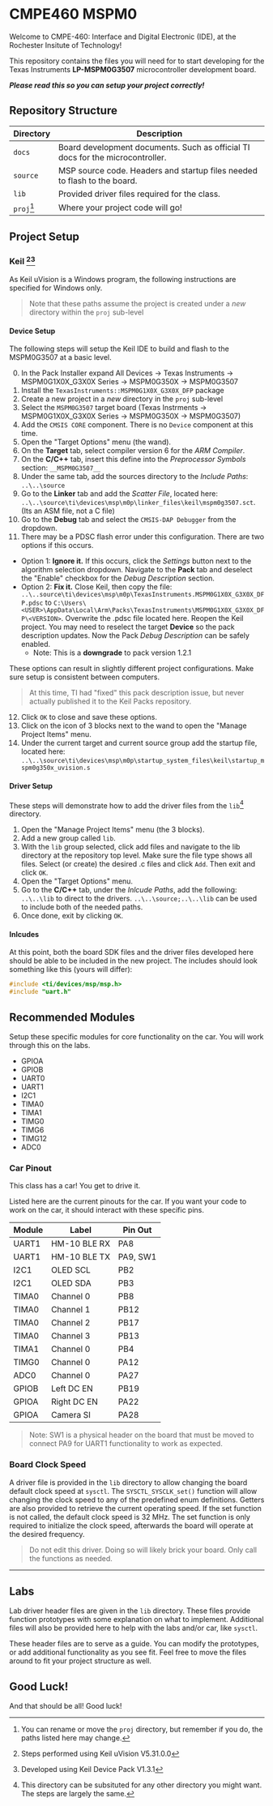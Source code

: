 # CMPE460 MSPM0
Welcome to CMPE-460: Interface and Digital Electronic (IDE), at the Rochester Insitute of Technology!

This repository contains the files you will need for to start developing for
the Texas Instruments **LP-MSPM0G3507** microcontroller development board.

***Please read this so you can setup your project correctly!***

## Repository Structure
| Directory | Description |
| --- | --- |
| `docs` | Board development documents. Such as official TI docs for the microcontroller. |
| `source` | MSP source code. Headers and startup files needed to flash to the board. |
| `lib` | Provided driver files required for the class. |
| `proj`[^3] | Where your project code will go! |

## Project Setup
### Keil [^1][^2]
As Keil uVision is a Windows program, the following instructions are specified
for Windows only.
> Note that these paths assume the project is created under a *new* directory
> within the `proj` sub-level
#### Device Setup
The following steps will setup the Keil IDE to build and flash to the MSPM0G3507 at a basic level.

0. In the Pack Installer expand All Devices -> Texas Instruments -> MSPM0G1X0X_G3X0X Series -> MSPM0G350X -> MSPM0G3507
1. Install the `TexasInstruments::MSPM0G1X0X_G3X0X_DFP` package
2. Create a new project in a *new* directory in the `proj` sub-level
3. Select the `MSPM0G3507` target board (Texas Instrments -> MSPM0G1X0X_G3X0X Series -> MSPM0G350X -> MSPM0G3507)
4. Add the `CMSIS CORE` component. There is no `Device` component at this time.
5. Open the "Target Options" menu (the wand).
6. On the **Target** tab, select compiler version 6 for the *ARM Compiler*.
7. On the **C/C++** tab, insert this define into the *Preprocessor Symbols* section: `__MSPM0G3507__`
8. Under the same tab, add the sources directory to the *Include Paths*: `..\..\source`
9. Go to the **Linker** tab and add the *Scatter File*, located here:
   `..\..\source\ti\devices\msp\m0p\linker_files\keil\mspm0g3507.sct`.
   (Its an ASM file, not a C file)
10. Go to the **Debug** tab and select the `CMSIS-DAP Debugger` from the
   dropdown.
11. There may be a PDSC flash error under this configuration. There are two
   options if this occurs.
   * Option 1: __Ignore it.__ If this occurs, click the *Settings* button next to
     the algorithm selection dropdown. Navigate to the **Pack** tab and
     deselect the "Enable" checkbox for the *Debug Description* section.
   * Option 2: __Fix it.__ Close Keil, then copy the file:
   `..\..source\ti\devices\msp\m0p\TexasInstruments.MSPM0G1X0X_G3X0X_DFP.pdsc` to
   `C:\Users\<USER>\AppData\Local\Arm\Packs\TexasInstruments\MSPM0G1X0X_G3X0X_DFP\<VERSION>`.
   Overwrite the .pdsc file located here. Reopen the Keil project. You may
   need to reselect the target **Device** so the pack description updates. Now
   the Pack *Debug Description* can be safely enabled.
      * Note: This is a **downgrade** to pack version 1.2.1

   These options can result in slightly different project configurations. Make
   sure setup is consistent between computers.
> At this time, TI had "fixed" this pack description issue, but never actually published it to the Keil Packs repository.
12. Click `OK` to close and save these options.
13. Click on the icon of 3 blocks next to the wand to open the "Manage Project
    Items" menu.
14. Under the current target and current source group add the startup file,
    located here:
    `..\..\source\ti\devices\msp\m0p\startup_system_files\keil\startup_mspm0g350x_uvision.s`

#### Driver Setup
These steps will demonstrate how to add the driver files from the `lib`[^4] directory.
1. Open the "Manage Project Items" menu (the 3 blocks).
2. Add a new group called `lib`.
3. With the `lib` group selected, click add files and navigate to the lib
   directory at the repository top level. Make sure the file type shows all
   files. Select (or create) the desired .c files and click `Add`. Then exit and click `OK`.
4. Open the "Target Options" menu.
5. Go to the **C/C++** tab, under the *Inlcude Paths*, add the following:
   `..\..\lib` to direct to the drivers. `..\..\source;..\..\lib` can be used
   to include both of the needed paths.
6. Once done, exit by clicking `OK`.

#### Inlcudes
At this point, both the board SDK files and the driver files developed here
should be able to be included in the new project. The includes should look
something like this (yours will differ):
```c
#include <ti/devices/msp/msp.h>
#include "uart.h"
```

[^1]: Steps performed using Keil uVision V5.31.0.0
[^2]: Developed using Keil Device Pack V1.3.1
[^3]: You can rename or move the `proj` directory, but remember if you do, the
    paths listed here may change.
[^4]: This directory can be subsituted for any other directory you might want.
    The steps are largely the same.

## Recommended Modules
Setup these specific modules for core functionality on the car. You will work
through this on the labs.

* GPIOA
* GPIOB
* UART0
* UART1
* I2C1
* TIMA0
* TIMA1
* TIMG0
* TIMG6
* TIMG12
* ADC0

### Car Pinout
This class has a car! You get to drive it.

Listed here are the current pinouts for the car. If you want your code to work
on the car, it should interact with these specific pins.

| Module | Label        | Pin Out  |
| ------ | -----------  | -------- |
| UART1  | HM-10 BLE RX | PA8      |
| UART1  | HM-10 BLE TX | PA9, SW1 |
| I2C1   | OLED SCL     | PB2      |
| I2C1   | OLED SDA     | PB3      |
| TIMA0  | Channel 0    | PB8      |
| TIMA0  | Channel 1    | PB12     |
| TIMA0  | Channel 2    | PB17     |
| TIMA0  | Channel 3    | PB13     |
| TIMA1  | Channel 0    | PB4      |
| TIMG0  | Channel 0    | PA12     |
| ADC0   | Channel 0    | PA27     |
| GPIOB  | Left DC EN   | PB19     |
| GPIOA  | Right DC EN  | PA22     |
| GPIOA  | Camera SI    | PA28     |

> Note: SW1 is a physical header on the board that must be moved to connect PA9 for
> UART1 functionality to work as expected.

### Board Clock Speed
A driver file is provided in the `lib` directory to allow changing the board
default clock speed at `sysctl`. The `SYSCTL_SYSCLK_set()` function will allow 
changing the clock speed to any of the predefined enum definitions. Getters are
also provided to retrieve the current operating speed. If the set function is not
called, the default clock speed is 32 MHz. The set function is only required
to initialize the clock speed, afterwards the board will operate at the
desired frequency.
> Do not edit this driver. Doing so will likely brick your board. Only call
> the functions as needed.

---

## Labs
Lab driver header files are given in the `lib` directory. These files provide
function prototypes with some explanation on what to implement. Additional files
will also be provided here to help with the labs and/or car, like `sysctl`.

These header files are to serve as a guide. You can modify the prototypes, or add
additional functionality as you see fit. Feel free to move the files around to fit
your project structure as well.

## Good Luck!
And that should be all! Good luck!
